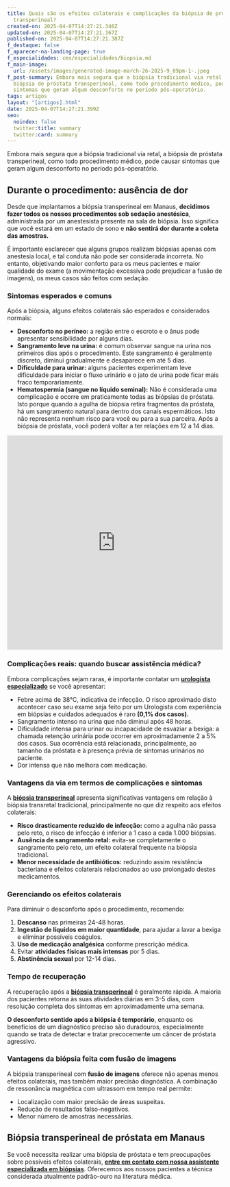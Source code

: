 ```yaml
---
title: Quais são os efeitos colaterais e complicações da biópsia de próstata
  transperineal?
created-on: 2025-04-07T14:27:21.346Z
updated-on: 2025-04-07T14:27:21.367Z
published-on: 2025-04-07T14:27:21.387Z
f_destaque: false
f_aparecer-na-landing-page: true
f_especialidades: cms/especialidades/biopsia.md
f_main-image:
  url: /assets/images/generated-image-march-26-2025-9_09pm-1-.jpeg
f_post-summary: Embora mais segura que a biópsia tradicional via retal, a
  biópsia de próstata transperineal, como todo procedimento médico, pode causar
  sintomas que geram algum desconforto no período pós-operatório.
tags: artigos
layout: "[artigos].html"
date: 2025-04-07T14:27:21.399Z
seo:
  noindex: false
  twitter:title: summary
  twitter:card: summary
---
```

Embora mais segura que a biópsia tradicional via retal, a biópsia de próstata transperineal, como todo procedimento médico, pode causar sintomas que geram algum desconforto no período pós-operatório.

## Durante o procedimento: ausência de dor

Desde que implantamos a biópsia transperineal em Manaus, **decidimos fazer todos os nossos procedimentos sob sedação anestésica**, administrada por um anestesista presente na sala de biópsia. Isso significa que você estará em um estado de sono e **não sentirá dor durante a coleta das amostras.**

É importante esclarecer que alguns grupos realizam biópsias apenas com anestesia local, e tal conduta não pode ser considerada incorreta. No entanto, objetivando maior conforto para os meus pacientes e maior qualidade do exame (a movimentação excessiva pode prejudicar a fusão de imagens), os meus casos são feitos com sedação.

### Sintomas esperados e comuns

Após a biópsia, alguns efeitos colaterais são esperados e considerados normais:

* **Desconforto no períneo:** a região entre o escroto e o ânus pode apresentar sensibilidade por alguns dias.
* **Sangramento leve na urina:** é comum observar sangue na urina nos primeiros dias após o procedimento. Este sangramento é geralmente discreto, diminui gradualmente e desaparece em até 5 dias.
* **Dificuldade para urinar:** alguns pacientes experimentam leve dificuldade para iniciar o fluxo urinário e o jato de urina pode ficar mais fraco temporariamente.
* **Hematospermia (sangue no líquido seminal):** Não é considerada uma complicação e ocorre em praticamente todas as biópsias de próstata. Isto porque quando a agulha de biópsia retira fragmentos da próstata, há um sangramento natural para dentro dos canais espermáticos. Isto não representa nenhum risco para você ou para a sua parceira. Após a biópsia de próstata, você poderá voltar a ter relações em 12 a 14 dias.

<div style="text-align: center; margin-bottom: 20px;">
  <iframe
    width="100%"
    height="500"
    src="https://www.youtube.com/embed/6sktWZbS5pc"
    title="Como funciona a biópsia de próstata transperineal com fusão de imagens? #biopsiadeprostata"
    frameborder="0"
    allow="accelerometer; autoplay; clipboard-write; encrypted-media; gyroscope; picture-in-picture; web-share"
    referrerpolicy="strict-origin-when-cross-origin"
    allowfullscreen
    id="responsive-video"
    style="max-width: 800px; margin: 0 auto; display: block;"
  ></iframe>
  <script>
    function adjustIframeHeight() {
      var iframe = document.getElementById('responsive-video');
      if (window.innerWidth < 768) {
        iframe.style.height = '300px'; // Altura para celular
      } else {
        iframe.style.height = '500px'; // Altura para desktop
      }
    }  </script>
</div>

### Complicações reais: quando buscar assistência médica?

Embora complicações sejam raras, é importante contatar um **[urologista especializado](https://uroconsult.com.br/artigos/urologista-em-manaus/)** se você apresentar:

* Febre acima de 38°C, indicativa de infecção. O risco aproximado disto acontecer caso seu exame seja feito por um Urologista com experiência em biópsias e cuidados adequados é raro **(0,1% dos casos).**
* Sangramento intenso na urina que não diminui após 48 horas.
* Dificuldade intensa para urinar ou incapacidade de esvaziar a bexiga: a chamada retenção urinária pode ocorrer em aproximadamente 2 a 5% dos casos. Sua ocorrência está relacionada, principalmente, ao tamanho da próstata e à presença prévia de sintomas urinários no paciente.
* Dor intensa que não melhora com medicação.

### Vantagens da via em termos de complicações e sintomas

A **[biópsia transperineal](https://uroconsult.com.br/artigos/biopsia-de-prostata-pela-via-perineal-em-manaus/)** apresenta significativas vantagens em relação à biópsia transretal tradicional, principalmente no que diz respeito aos efeitos colaterais:

* **Risco drasticamente reduzido de infecção:** como a agulha não passa pelo reto, o risco de infecção é inferior a 1 caso a cada 1.000 biópsias.
* **Ausência de sangramento retal:** evita-se completamente o sangramento pelo reto, um efeito colateral frequente na biópsia tradicional.
* **Menor necessidade de antibióticos:** reduzindo assim resistência bacteriana e efeitos colaterais relacionados ao uso prolongado destes medicamentos.

### Gerenciando os efeitos colaterais

Para diminuir o desconforto após o procedimento, recomendo:

1. **Descanso** nas primeiras 24-48 horas.
2. **Ingestão de líquidos em maior quantidade**, para ajudar a lavar a bexiga e eliminar possíveis coágulos.
3. **Uso de medicação analgésica** conforme prescrição médica.
4. Evitar **atividades físicas mais intensas** por 5 dias.
5. **Abstinência sexual** por 12-14 dias.

### Tempo de recuperação

A recuperação após a **[biópsia transperineal](https://uroconsult.com.br/artigos/quais-sao-os-tipos-de-biopsia-de-prostata/)** é geralmente rápida. A maioria dos pacientes retorna às suas atividades diárias em 3-5 dias, com resolução completa dos sintomas em aproximadamente uma semana.

**O desconforto sentido após a biópsia é temporário**, enquanto os benefícios de um diagnóstico preciso são duradouros, especialmente quando se trata de detectar e tratar precocemente um câncer de próstata agressivo.

### Vantagens da biópsia feita com fusão de imagens

A biópsia transperineal com **fusão de imagens** oferece não apenas menos efeitos colaterais, mas também maior precisão diagnóstica. A combinação de ressonância magnética com ultrassom em tempo real permite:

* Localização com maior precisão de áreas suspeitas.
* Redução de resultados falso-negativos.
* Menor número de amostras necessárias.

## Biópsia transperineal de próstata em Manaus

Se você necessita realizar uma biópsia de próstata e tem preocupações sobre possíveis efeitos colaterais, **[entre em contato com nossa assistente especializada em biópsias](https://api.whatsapp.com/send?phone=5592982252490)**. Oferecemos aos nossos pacientes a técnica considerada atualmente padrão-ouro na literatura médica.